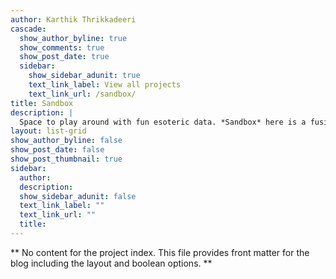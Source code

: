 ```yaml
---
author: Karthik Thrikkadeeri
cascade:
  show_author_byline: true
  show_comments: true
  show_post_date: true
  sidebar:
    show_sidebar_adunit: true
    text_link_label: View all projects
    text_link_url: /sandbox/
title: Sandbox
description: |
  Space to play around with fun esoteric data. *Sandbox* here is a fusion of the general meaning (*box filled with sand for children to play in*) and the software development definition (*testing environment where new or untested software can be run securely*). These data projects are currently implemented in `R`.
layout: list-grid
show_author_byline: false
show_post_date: false
show_post_thumbnail: true
sidebar:
  author: 
  description: 
  show_sidebar_adunit: false
  text_link_label: ""
  text_link_url: ""
  title: 
---
```


** No content for the project index. This file provides front matter for the blog including the layout and boolean options. **
